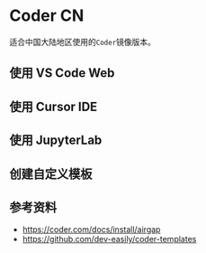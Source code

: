 # Coder CN

适合中国大陆地区使用的`Coder`镜像版本。

## 使用 VS Code Web

## 使用 Cursor IDE

## 使用 JupyterLab

## 创建自定义模板

## 参考资料

- https://coder.com/docs/install/airgap
- https://github.com/dev-easily/coder-templates
